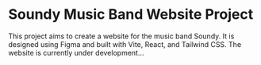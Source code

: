 # Soundy Music Band Website Project

This project aims to create a website for the music band Soundy. It is designed using Figma and built with Vite, React, and Tailwind CSS. The website is currently under development...
